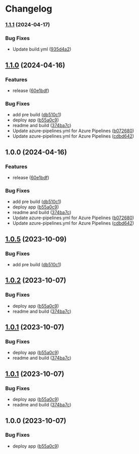 # Changelog

### [1.1.1](https://github.com/karlosarr/app/compare/v1.1.0...v1.1.1) (2024-04-17)


### Bug Fixes

* Update build.yml ([935d4a2](https://github.com/karlosarr/app/commit/935d4a2827648fbbe11ed9c675b7205936750774))

## [1.1.0](https://github.com/karlosarr/app/compare/v1.0.0...v1.1.0) (2024-04-16)


### Features

* release ([60e1bdf](https://github.com/karlosarr/app/commit/60e1bdf62cd356f36512fe3ca34db533555786d9))


### Bug Fixes

* add pre build ([db510c1](https://github.com/karlosarr/app/commit/db510c1a9bf28872776e5ed29f4f81bd365a60c0))
* deploy app ([b55a0c9](https://github.com/karlosarr/app/commit/b55a0c9a58f19d898ef10b6475f009ffa3768fa7))
* readme and build ([374ba7c](https://github.com/karlosarr/app/commit/374ba7cda9fc23bc57c123689570c378cf7ee048))
* Update azure-pipelines.yml for Azure Pipelines ([b072680](https://github.com/karlosarr/app/commit/b0726807d883b94f2e7af3ae0a936d9af1aa7b75))
* Update azure-pipelines.yml for Azure Pipelines ([cdbd642](https://github.com/karlosarr/app/commit/cdbd6428b72f4e7bf3fa4c86f532e196bcc39c34))

## 1.0.0 (2024-04-16)


### Features

* release ([60e1bdf](https://github.com/karlosarr/app/commit/60e1bdf62cd356f36512fe3ca34db533555786d9))


### Bug Fixes

* add pre build ([db510c1](https://github.com/karlosarr/app/commit/db510c1a9bf28872776e5ed29f4f81bd365a60c0))
* deploy app ([b55a0c9](https://github.com/karlosarr/app/commit/b55a0c9a58f19d898ef10b6475f009ffa3768fa7))
* readme and build ([374ba7c](https://github.com/karlosarr/app/commit/374ba7cda9fc23bc57c123689570c378cf7ee048))
* Update azure-pipelines.yml for Azure Pipelines ([b072680](https://github.com/karlosarr/app/commit/b0726807d883b94f2e7af3ae0a936d9af1aa7b75))
* Update azure-pipelines.yml for Azure Pipelines ([cdbd642](https://github.com/karlosarr/app/commit/cdbd6428b72f4e7bf3fa4c86f532e196bcc39c34))

## [1.0.5](https://github.com/karlosarr/app/compare/1.0.4...v1.0.5) (2023-10-09)


### Bug Fixes

* add pre build ([db510c1](https://github.com/karlosarr/app/commit/db510c1a9bf28872776e5ed29f4f81bd365a60c0))

## [1.0.2](https://github.com/karlosarr/app/compare/v1.0.1...v1.0.2) (2023-10-07)


### Bug Fixes

* deploy app ([b55a0c9](https://github.com/karlosarr/app/commit/b55a0c9a58f19d898ef10b6475f009ffa3768fa7))
* readme and build ([374ba7c](https://github.com/karlosarr/app/commit/374ba7cda9fc23bc57c123689570c378cf7ee048))

## [1.0.1](https://github.com/karlosarr/app/compare/v1.0.0...v1.0.1) (2023-10-07)


### Bug Fixes

* deploy app ([b55a0c9](https://github.com/karlosarr/app/commit/b55a0c9a58f19d898ef10b6475f009ffa3768fa7))
* readme and build ([374ba7c](https://github.com/karlosarr/app/commit/374ba7cda9fc23bc57c123689570c378cf7ee048))

## [1.0.1](https://github.com/karlosarr/app/compare/v1.0.0...v1.0.1) (2023-10-07)


### Bug Fixes

* deploy app ([b55a0c9](https://github.com/karlosarr/app/commit/b55a0c9a58f19d898ef10b6475f009ffa3768fa7))
* readme and build ([374ba7c](https://github.com/karlosarr/app/commit/374ba7cda9fc23bc57c123689570c378cf7ee048))

## 1.0.0 (2023-10-07)


### Bug Fixes

* deploy app ([b55a0c9](https://github.com/karlosarr/app/commit/b55a0c9a58f19d898ef10b6475f009ffa3768fa7))
